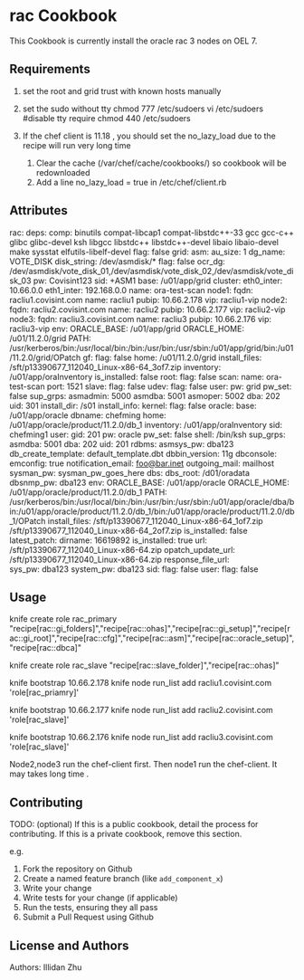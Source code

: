 rac Cookbook
============
This Cookbook is currently install the oracle rac 3 nodes on OEL 7.

Requirements
------------
1. set the root and grid trust with known hosts manually 
2. set the sudo without tty
   chmod 777 /etc/sudoers
   vi /etc/sudoers
   #disable tty require
   chmod 440 /etc/sudoers
3. If the chef client is 11.18 , you should set the no_lazy_load due to the recipe will run very long time

    1) Clear the cache (/var/chef/cache/cookbooks/) so cookbook will be redownloaded
    2) Add a line no_lazy_load = true in /etc/chef/client.rb

Attributes
----------
  rac:
    deps:
      comp:
        binutils
        compat-libcap1
        compat-libstdc++-33
        gcc
        gcc-c++
        glibc
        glibc-devel
        ksh
        libgcc
        libstdc++
        libstdc++-devel
        libaio
        libaio-devel
        make
        sysstat
        elfutils-libelf-devel
      flag: false
    grid:
      asm:
        au_size:     1
        dg_name:     VOTE_DISK
        disk_string: /dev/asmdisk/*
        flag:        false
        ocr_dg:      /dev/asmdisk/vote_disk_01,/dev/asmdisk/vote_disk_02,/dev/asmdisk/vote_disk_03
        pw:          Covisint123
        sid:         +ASM1
      base:          /u01/app/grid
      cluster:
        eth0_inter: 10.66.0.0
        eth1_inter: 192.168.0.0
        name:       ora-test-scan
        node1:
          fqdn:  racliu1.covisint.com
          name:  racliu1
          pubip: 10.66.2.178
          vip:   racliu1-vip
        node2:
          fqdn:  racliu2.covisint.com
          name:  racliu2
          pubip: 10.66.2.177
          vip:   racliu2-vip
        node3:
          fqdn:  racliu3.covisint.com
          name:  racliu3
          pubip: 10.66.2.176
          vip:   racliu3-vip
      env:
        ORACLE_BASE: /u01/app/grid
        ORACLE_HOME: /u01/11.2.0/grid
        PATH:        /usr/kerberos/bin:/usr/local/bin:/bin:/usr/bin:/usr/sbin:/u01/app/grid/bin:/u01/11.2.0/grid/OPatch
      gf:
        flag: false
      home:          /u01/11.2.0/grid
      install_files: /sft/p13390677_112040_Linux-x86-64_3of7.zip
      inventory:     /u01/app/oraInventory
      is_installed:  false
      root:
        flag: false
      scan:
        name: ora-test-scan
        port: 1521
      slave:
        flag: false
      udev:
        flag: false
      user:
        pw:       grid
        pw_set:   false
        sup_grps:
          asmadmin: 5000
          asmdba:   5001
          asmoper:  5002
          dba:      202
        uid:      301
    install_dir:  /s01
    install_info:
    kernel:
      flag: false
    oracle:
      base:      /u01/app/oracle
      dbname:    chefming
      home:      /u01/app/oracle/product/11.2.0/db_1
      inventory: /u01/app/oraInventory
      sid:       chefming1
      user:
        gid:      201
        pw:       oracle
        pw_set:   false
        shell:    /bin/ksh
        sup_grps:
          asmdba: 5001
          dba:    202
        uid:      201
    rdbms:
      asmsys_pw:          dba123
      db_create_template: default_template.dbt
      dbbin_version:      11g
      dbconsole:
        emconfig:           true
        notification_email: foo@bar.inet
        outgoing_mail:      mailhost
        sysman_pw:          sysman_pw_goes_here
      dbs:
      dbs_root:           /d01/oradata
      dbsnmp_pw:          dba123
      env:
        ORACLE_BASE: /u01/app/oracle
        ORACLE_HOME: /u01/app/oracle/product/11.2.0/db_1
        PATH:        /usr/kerberos/bin:/usr/local/bin:/bin:/usr/bin:/usr/sbin:/u01/app/oracle/dba/bin:/u01/app/oracle/product/11.2.0/db_1/bin:/u01/app/oracle/product/11.2.0/db_1/OPatch
      install_files:
        /sft/p13390677_112040_Linux-x86-64_1of7.zip
        /sft/p13390677_112040_Linux-x86-64_2of7.zip
      is_installed:       false
      latest_patch:
        dirname:      16619892
        is_installed: true
        url:          /sft/p13390677_112040_Linux-x86-64.zip
      opatch_update_url:  /sft/p13390677_112040_Linux-x86-64.zip
      response_file_url:  
      sys_pw:             dba123
      system_pw:          dba123
    sid:
      flag: false
    user:
      flag: false



Usage
-----
knife create role rac_primary
"recipe[rac::gi_folders]","recipe[rac::ohas]","recipe[rac::gi_setup]","recipe[rac::gi_root]","recipe[rac::cfg]","recipe[rac::asm]","recipe[rac::oracle_setup]","recipe[rac::dbca]"

knife create role rac_slave
"recipe[rac::slave_folder]","recipe[rac::ohas]"

knife bootstrap 10.66.2.178
knife node run_list add racliu1.covisint.com 'role[rac_priamry]'

knife bootstrap 10.66.2.177
knife node run_list add racliu2.covisint.com 'role[rac_slave]'

knife bootstrap 10.66.2.176
knife node run_list add racliu3.covisint.com 'role[rac_slave]'

Node2,node3 run the chef-client first.
Then node1 run the chef-client. It may takes long time .

Contributing
------------
TODO: (optional) If this is a public cookbook, detail the process for contributing. If this is a private cookbook, remove this section.

e.g.
1. Fork the repository on Github
2. Create a named feature branch (like `add_component_x`)
3. Write your change
4. Write tests for your change (if applicable)
5. Run the tests, ensuring they all pass
6. Submit a Pull Request using Github

License and Authors
-------------------
Authors: Illidan Zhu
